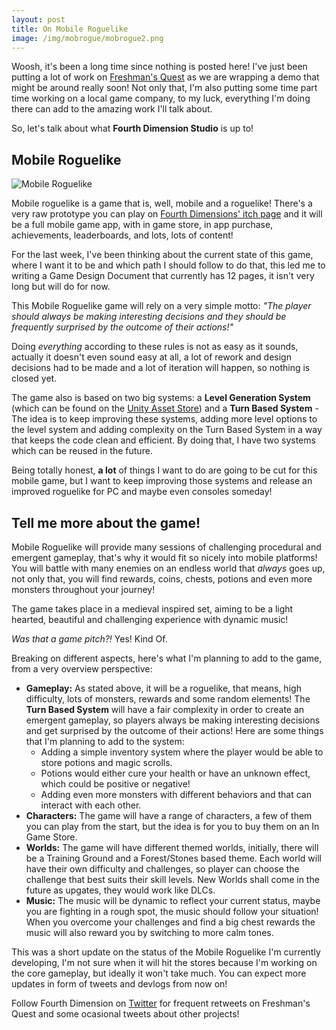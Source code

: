 ```yaml
---
layout: post
title: On Mobile Roguelike
image: /img/mobrogue/mobrogue2.png
---
```


Woosh, it's been a long time since nothing is posted here! I've just been putting a lot of work on [Freshman's Quest](http://twitter.com/freshmansQuest) as we are wrapping a demo that might be around really soon! Not only that, I'm also putting some time part time working on a local game company, to my luck, everything I'm doing there can add to the amazing work I'll talk about.

So, let's talk about what **Fourth Dimension Studio** is up to!

## Mobile Roguelike

![Mobile Roguelike](/devlog/img/mobrogue/GIFS/vanishing_ground.gif)

Mobile roguelike is a game that is, well, mobile and a roguelike! There's a very raw prototype you can play on [Fourth Dimensions' itch page](https://fourthdimension.itch.io/mobile-roguelike) and it will be a full mobile game app, with in game store, in app purchase, achievements, leaderboards, and lots, lots of content!

For the last week, I've been thinking about the current state of this game, where I want it to be and which path I should follow to do that, this led me to writing a Game Design Document that currently has 12 pages, it isn't very long but will do for now.

This Mobile Roguelike game will rely on a very simple motto: _"The player should always be making interesting decisions and they should be frequently surprised by the outcome of their actions!"_

Doing _everything_ according to these rules is not as easy as it sounds, actually it doesn't even sound easy at all, a lot of rework and design decisions had to be made and a lot of iteration will happen, so nothing is closed yet.

The game also is based on two big systems: a **Level Generation System** (which can be found on the [Unity Asset Store](https://assetstore.unity.com/packages/templates/systems/customizable-dungeon-generator-140908)) and a **Turn Based System** - The idea is to keep improving these systems, adding more level options to the level system and adding complexity on the Turn Based System in a way that keeps the code clean and efficient. By doing that, I have two systems which can be reused in the future.

Being totally honest, **a lot** of things I want to do are going to be cut for this mobile game, but I want to keep improving those systems and release an improved roguelike for PC and maybe even consoles someday!

## Tell me more about the game!

Mobile Roguelike will provide many sessions of challenging procedural and emergent gameplay, that's why it would fit so nicely into mobile platforms! You will battle with many enemies on an endless world that _always_ goes up, not only that, you will find rewards, coins, chests, potions and even more monsters throughout your journey!

The game takes place in a medieval inspired set, aiming to be a light hearted, beautiful and challenging experience with dynamic music!

_Was that a game pitch?!_ Yes! Kind Of.

Breaking on different aspects, here's what I'm planning to add to the game, from a very overview perspective:

* **Gameplay:** As stated above, it will be a roguelike, that means, high difficulty, lots of monsters, rewards and some random elements! The **Turn Based System** will have a fair complexity in order to create an emergent gameplay, so players always be making interesting decisions and get surprised by the outcome of their actions! Here are some things that I'm planning to add to the system: 
  * Adding a simple inventory system where the player would be able to store potions and magic scrolls.
  * Potions would either cure your health or have an unknown effect, which could be positive or negative!
  * Adding even more monsters with different behaviors and that can interact with each other.
* **Characters:** The game will have a range of characters, a few of them you can play from the start, but the idea is for you to buy them on an In Game Store.
* **Worlds:** The game will have different themed worlds, initially, there will be a Training Ground and a Forest/Stones based theme. Each world will have their own difficulty and challenges, so player can choose the challenge that best suits their skill levels. New Worlds shall come in the future as upgates, they would work like DLCs.
* **Music:** The music will be dynamic to reflect your current status, maybe you are fighting in a rough spot, the music should follow your situation! When you overcome your challenges and find a big chest rewards the music will also reward you by switching to more calm tones.

This was a short update on the status of the Mobile Roguelike I'm currently developing, I'm not sure when it will hit the stores because I'm working on the core gameplay, but ideally it won't take much. You can expect more updates in form of tweets and devlogs from now on!

Follow Fourth Dimension on [Twitter](https://twitter.com/studio_fourth) for frequent retweets on Freshman's Quest and some ocasional tweets about other projects!
